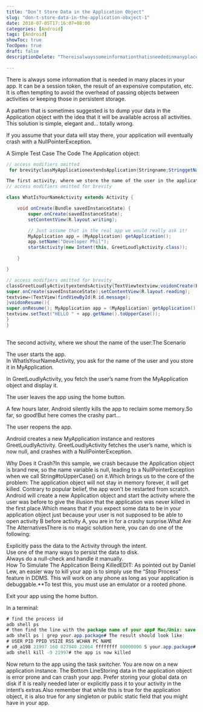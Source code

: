 ```yaml
---
title: "Don’t Store Data in the Application Object"
slug: "don-t-store-data-in-the-application-obxject-1"
date: 2018-07-05T17:16:07+08:00
categories: [Android]
tags: [Android]
showToc: true
TocOpen: true
draft: false
descriptionDelete: "Thereisalwayssomeinformationthatisneededinmanyplacesinyour"

---
```

                
There is always some information that is needed in many places in your app. It can be a session token, the result of an expensive computation, etc. It is often tempting to avoid the overhead of passing objects between activities or keeping those in persistent storage.

A pattern that is sometimes suggested is to dump your data in the Application object with the idea that it will be available across all activities. This solution is simple, elegant and… totally wrong.

If you assume that your data will stay there, your application will eventually crash with a NullPointerException.

A Simple Test Case
The Code
The Application object:
```java
// access modifiers omitted
 for brevityclassMyApplicationextendsApplication{Stringname;StringgetName(){returnname;}voidsetName(Stringname){this.name=name;}}

The first activity, where we store the name of the user in the application object:
// access modifiers omitted for brevity

class WhatIsYourNameActivity extends Activity {

    void onCreate(Bundle savedInstanceState) {
        super.onCreate(savedInstanceState);
        setContentView(R.layout.writing);

        // Just assume that in the real app we would really ask it!
        MyApplication app = (MyApplication) getApplication();
        app.setName("Developer Phil");
        startActivity(new Intent(this, GreetLoudlyActivity.class));

    }

}

// access modifiers omitted for brevity
classGreetLoudlyActivityextendsActivity{TextViewtextview;voidonCreate(BundlesavedInstanceState){
super.onCreate(savedInstanceState);setContentView(R.layout.reading);
textview=(TextView)findViewById(R.id.message);
}voidonResume(){
super.onResume(); MyApplication app = (MyApplication) getApplication();
textview.setText("HELLO " + app.getName().toUpperCase());
}
}
 
```
The second activity, where we shout the name of the user:The Scenario  

The user starts the app.  
In WhatIsYourNameActivity, you ask for the name of the user and you store it in MyApplication.  

In GreetLoudlyActivity, you fetch the user’s name from the MyApplication object and display it.  

The user leaves the app using the home button.  

A few hours later, Android silently kills the app to reclaim some memory.So far, so good!But here comes the crashy part…  

The user reopens the app.  

Android creates a new MyApplication instance and restores GreetLoudlyActivity.
GreetLoudlyActivity fetches the user’s name, which is now null, and crashes with a NullPointerException.  

Why Does it Crash?In this sample, we crash because the Application object is brand new, so the name variable is null, leading to a NullPointerException when we call String#toUpperCase() on it.Which brings us to the core of the problem: The application object will not stay in memory forever, it will get killed. Contrary to popular belief, the app won’t be restarted from scratch. Android will create a new Application object and start the activity where the user was before to give the illusion that the application was never killed in the first place.Which means that if you expect some data to be in your application object just because your user is not supposed to be able to open activity B before activity A, you are in for a crashy surprise.What Are The AlternativesThere is no magic solution here, you can do one of the following:  


Explicitly pass the data to the Activity through the intent.  
Use one of the many ways to persist the data to disk.  
Always do a null-check and handle it manually.  
How To Simulate The Application Being KilledEDIT: As pointed out by Daniel Lew, an easier way to kill your app is to simply use the “Stop Process” feature in DDMS. This will work on any phone as long as your application is debuggable.**To test this, you must use an emulator or a rooted phone.  

Exit your app using the home button.    

In a terminal:  
```java 
# find the process id  
adb shell ps  
# then find the line with the package name of your app# Mac/Unix: save some time by using grep:
adb shell ps | grep your.app.package# The result should look like:
# USER PID PPID VSIZE RSS WCHAN PC NAME
# u0_a198 21997 160 827940 22064 ffffffff 00000000 S your.app.package# Kill the app by PID
adb shell kill -9 21997# the app is now killed
```
Now return to the app using the task switcher.
You are now on a new application instance.
The Bottom LineStoring data in the application object is error prone and can crash your app. Prefer storing your global data on disk if it is really needed later or explicitly pass it to your activity in the intent’s extras.Also remember that while this is true for the application object, it is also true for any singleton or public static field that you might have in your app.